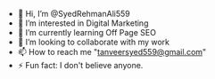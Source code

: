 - 👋 Hi, I’m @SyedRehmanAli559
- 👀 I’m interested in Digital Marketing
- 🌱 I’m currently learning Off Page SEO
- 💞️ I’m looking to collaborate with my work 
- 📫 How to reach me "tanveersyed559@gmail.com"
- ⚡ Fun fact: I don't believe anyone.

<!---
SyedRehmanAli559/SyedRehmanAli559 is a ✨ special ✨ repository because its `README.md` (this file) appears on your GitHub profile.
You can click the Preview link to take a look at your changes.
--->
